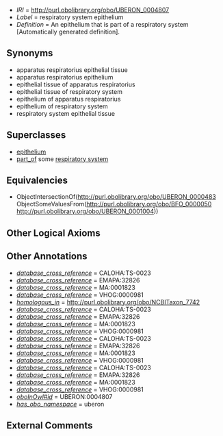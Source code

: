  * *IRI* = http://purl.obolibrary.org/obo/UBERON_0004807
 * *Label* = respiratory system epithelium
 * *Definition* = An epithelium that is part of a respiratory system [Automatically generated definition].

## Synonyms

 * apparatus respiratorius epithelial tissue
 * apparatus respiratorius epithelium
 * epithelial tissue of apparatus respiratorius
 * epithelial tissue of respiratory system
 * epithelium of apparatus respiratorius
 * epithelium of respiratory system
 * respiratory system epithelial tissue

## Superclasses

 * [epithelium](../../UBERON/83/UBERON_0000483.md)
 * [part_of](../../BFO/50/BFO_0000050.md) some [respiratory system](../../UBERON/04/UBERON_0001004.md)

## Equivalencies

 * ObjectIntersectionOf(<http://purl.obolibrary.org/obo/UBERON_0000483> ObjectSomeValuesFrom(<http://purl.obolibrary.org/obo/BFO_0000050> <http://purl.obolibrary.org/obo/UBERON_0001004>))

## Other Logical Axioms


## Other Annotations

 * *[database_cross_reference](../../ef/oboInOwl#hasDbXref.md)* = CALOHA:TS-0023
 * *[database_cross_reference](../../ef/oboInOwl#hasDbXref.md)* = EMAPA:32826
 * *[database_cross_reference](../../ef/oboInOwl#hasDbXref.md)* = MA:0001823
 * *[database_cross_reference](../../ef/oboInOwl#hasDbXref.md)* = VHOG:0000981
 * *[homologous_in](../../core#homologous/in/core#homologous_in.md)* = http://purl.obolibrary.org/obo/NCBITaxon_7742
 * *[database_cross_reference](../../ef/oboInOwl#hasDbXref.md)* = CALOHA:TS-0023
 * *[database_cross_reference](../../ef/oboInOwl#hasDbXref.md)* = EMAPA:32826
 * *[database_cross_reference](../../ef/oboInOwl#hasDbXref.md)* = MA:0001823
 * *[database_cross_reference](../../ef/oboInOwl#hasDbXref.md)* = VHOG:0000981
 * *[database_cross_reference](../../ef/oboInOwl#hasDbXref.md)* = CALOHA:TS-0023
 * *[database_cross_reference](../../ef/oboInOwl#hasDbXref.md)* = EMAPA:32826
 * *[database_cross_reference](../../ef/oboInOwl#hasDbXref.md)* = MA:0001823
 * *[database_cross_reference](../../ef/oboInOwl#hasDbXref.md)* = VHOG:0000981
 * *[database_cross_reference](../../ef/oboInOwl#hasDbXref.md)* = CALOHA:TS-0023
 * *[database_cross_reference](../../ef/oboInOwl#hasDbXref.md)* = EMAPA:32826
 * *[database_cross_reference](../../ef/oboInOwl#hasDbXref.md)* = MA:0001823
 * *[database_cross_reference](../../ef/oboInOwl#hasDbXref.md)* = VHOG:0000981
 * *[oboInOwl#id](../../id/oboInOwl#id.md)* = UBERON:0004807
 * *[has_obo_namespace](../../ce/oboInOwl#hasOBONamespace.md)* = uberon

## External Comments

